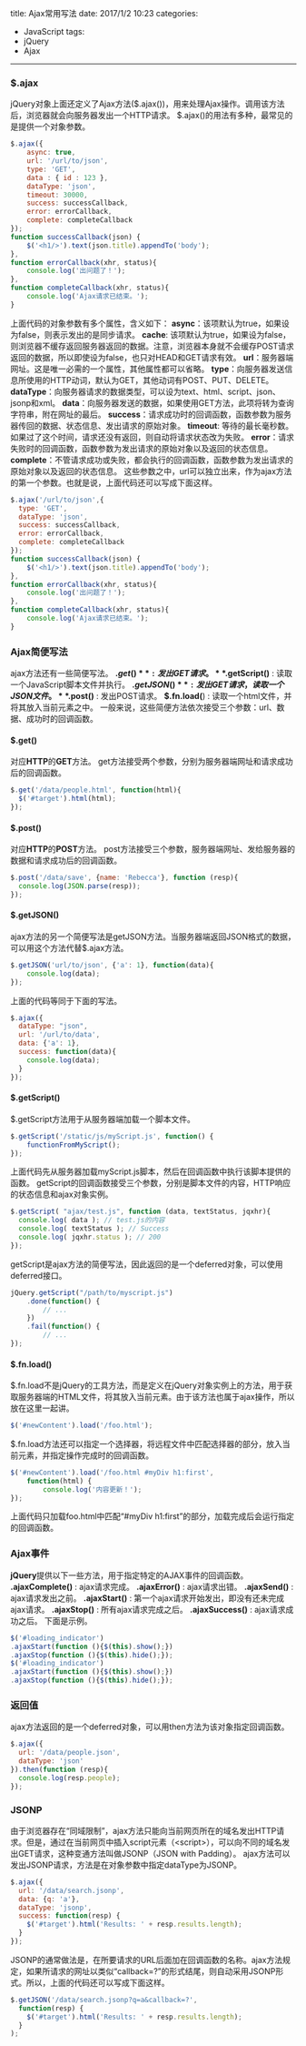 title: Ajax常用写法
date: 2017/1/2 10:23
categories:
- JavaScript
tags:
- jQuery
- Ajax
---

### $.ajax
jQuery对象上面还定义了Ajax方法($.ajax())，用来处理Ajax操作。调用该方法后，浏览器就会向服务器发出一个HTTP请求。
$.ajax()的用法有多种，最常见的是提供一个对象参数。
```javascript
$.ajax({
  	async: true,
  	url: '/url/to/json',
  	type: 'GET',
  	data : { id : 123 },
  	dataType: 'json',
  	timeout: 30000,
  	success: successCallback,
  	error: errorCallback,
  	complete: completeCallback
});
function successCallback(json) {
    $('<h1/>').text(json.title).appendTo('body');
},
function errorCallback(xhr, status){
    console.log('出问题了！');
},
function completeCallback(xhr, status){
    console.log('Ajax请求已结束。');
}
```
上面代码的对象参数有多个属性，含义如下：
**async**：该项默认为true，如果设为false，则表示发出的是同步请求。
**cache**: 该项默认为true，如果设为false，则浏览器不缓存返回服务器返回的数据。注意，浏览器本身就不会缓存POST请求返回的数据，所以即使设为false，也只对HEAD和GET请求有效。
**url**：服务器端网址。这是唯一必需的一个属性，其他属性都可以省略。
**type**：向服务器发送信息所使用的HTTP动词，默认为GET，其他动词有POST、PUT、DELETE。
**dataType**：向服务器请求的数据类型，可以设为text、html、script、json、jsonp和xml。
**data**：向服务器发送的数据，如果使用GET方法，此项将转为查询字符串，附在网址的最后。
**success**：请求成功时的回调函数，函数参数为服务器传回的数据、状态信息、发出请求的原始对象。
**timeout**: 等待的最长毫秒数。如果过了这个时间，请求还没有返回，则自动将请求状态改为失败。
**error**：请求失败时的回调函数，函数参数为发出请求的原始对象以及返回的状态信息。
**complete**：不管请求成功或失败，都会执行的回调函数，函数参数为发出请求的原始对象以及返回的状态信息。
这些参数之中，url可以独立出来，作为ajax方法的第一个参数。也就是说，上面代码还可以写成下面这样。
```javascript
$.ajax('/url/to/json',{
  type: 'GET',
  dataType: 'json',
  success: successCallback,
  error: errorCallback,
  complete: completeCallback
});
function successCallback(json) {
    $('<h1/>').text(json.title).appendTo('body');
},
function errorCallback(xhr, status){
    console.log('出问题了！');
},
function completeCallback(xhr, status){
    console.log('Ajax请求已结束。');
}
```
### Ajax简便写法
ajax方法还有一些简便写法。
**$.get()** : 发出GET请求。
**$.getScript()** : 读取一个JavaScript脚本文件并执行。
**$.getJSON()** : 发出GET请求，读取一个JSON文件。
**$.post()** : 发出POST请求。
**$.fn.load(**) : 读取一个html文件，并将其放入当前元素之中。
一般来说，这些简便方法依次接受三个参数：url、数据、成功时的回调函数。
#### $.get()
对应**HTTP**的**GET**方法。
get方法接受两个参数，分别为服务器端网址和请求成功后的回调函数。
```javascript
$.get('/data/people.html', function(html){
  $('#target').html(html);
});
```
#### $.post()
对应**HTTP**的**POST**方法。
post方法接受三个参数，服务器端网址、发给服务器的数据和请求成功后的回调函数。
```javascript
$.post('/data/save', {name: 'Rebecca'}, function (resp){
  console.log(JSON.parse(resp));
});
```
#### $.getJSON()
ajax方法的另一个简便写法是getJSON方法。当服务器端返回JSON格式的数据，可以用这个方法代替$.ajax方法。
```javascript
$.getJSON('url/to/json', {'a': 1}, function(data){
    console.log(data);
});
```
上面的代码等同于下面的写法。
```javascript
$.ajax({
  dataType: "json",
  url: '/url/to/data',
  data: {'a': 1},
  success: function(data){
    console.log(data);
  }
});
```
#### $.getScript()
$.getScript方法用于从服务器端加载一个脚本文件。
```javascript
$.getScript('/static/js/myScript.js', function() {
    functionFromMyScript();
});
```
上面代码先从服务器加载myScript.js脚本，然后在回调函数中执行该脚本提供的函数。
getScript的回调函数接受三个参数，分别是脚本文件的内容，HTTP响应的状态信息和ajax对象实例。
```javascript
$.getScript( "ajax/test.js", function (data, textStatus, jqxhr){
  console.log( data ); // test.js的内容
  console.log( textStatus ); // Success
  console.log( jqxhr.status ); // 200
});
```
getScript是ajax方法的简便写法，因此返回的是一个deferred对象，可以使用deferred接口。
```javascript
jQuery.getScript("/path/to/myscript.js")
    .done(function() {
        // ...
    })
    .fail(function() {
        // ...
});
```
#### $.fn.load()
$.fn.load不是jQuery的工具方法，而是定义在jQuery对象实例上的方法，用于获取服务器端的HTML文件，将其放入当前元素。由于该方法也属于ajax操作，所以放在这里一起讲。
```javascript
$('#newContent').load('/foo.html');
```
$.fn.load方法还可以指定一个选择器，将远程文件中匹配选择器的部分，放入当前元素，并指定操作完成时的回调函数。
```javascript
$('#newContent').load('/foo.html #myDiv h1:first',
    function(html) {
        console.log('内容更新！');
});
```
上面代码只加载foo.html中匹配“#myDiv h1:first”的部分，加载完成后会运行指定的回调函数。
### Ajax事件
**jQuery**提供以下一些方法，用于指定特定的AJAX事件的回调函数。
**.ajaxComplete()** : ajax请求完成。
**.ajaxError()** : ajax请求出错。
**.ajaxSend()** : ajax请求发出之前。
**.ajaxStart()** : 第一个ajax请求开始发出，即没有还未完成ajax请求。
**.ajaxStop()** : 所有ajax请求完成之后。
**.ajaxSuccess()** : ajax请求成功之后。
下面是示例。
```javascript
$('#loading_indicator')
.ajaxStart(function (){$(this).show();})
.ajaxStop(function (){$(this).hide();});
$('#loading_indicator')
.ajaxStart(function (){$(this).show();})
.ajaxStop(function (){$(this).hide();});
```
### 返回值
ajax方法返回的是一个deferred对象，可以用then方法为该对象指定回调函数。
```javascript
$.ajax({
  url: '/data/people.json',
  dataType: 'json'
}).then(function (resp){
  console.log(resp.people);
});
```
### JSONP
由于浏览器存在“同域限制”，ajax方法只能向当前网页所在的域名发出HTTP请求。但是，通过在当前网页中插入script元素（\<script>），可以向不同的域名发出GET请求，这种变通方法叫做JSONP（JSON with Padding）。
ajax方法可以发出JSONP请求，方法是在对象参数中指定dataType为JSONP。
```javascript
$.ajax({
  url: '/data/search.jsonp',
  data: {q: 'a'},
  dataType: 'jsonp',
  success: function(resp) {
    $('#target').html('Results: ' + resp.results.length);
  }
});
```
JSONP的通常做法是，在所要请求的URL后面加在回调函数的名称。ajax方法规定，如果所请求的网址以类似“callback=?”的形式结尾，则自动采用JSONP形式。所以，上面的代码还可以写成下面这样。
```javascript
$.getJSON('/data/search.jsonp?q=a&callback=?',
  function(resp) {
    $('#target').html('Results: ' + resp.results.length);
  }
);
```